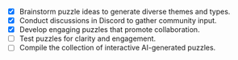 - [x] Brainstorm puzzle ideas to generate diverse themes and types.
- [x] Conduct discussions in Discord to gather community input.
- [x] Develop engaging puzzles that promote collaboration.
- [ ] Test puzzles for clarity and engagement.
- [ ] Compile the collection of interactive AI-generated puzzles.